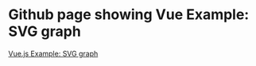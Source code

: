 # Github page showing Vue Example: SVG graph

[Vue.js Example: SVG graph](https://vuejs.org/examples/#svg "@embed")
